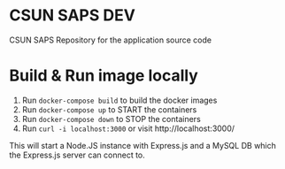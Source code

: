 # CSUN SAPS DEV

CSUN SAPS Repository for the application source code


# Build & Run image locally
1. Run `docker-compose build` to build the docker images
2. Run `docker-compose up` to START the containers
3. Run `docker-compose down` to STOP the containers
4. Run `curl -i localhost:3000` or visit http://localhost:3000/

This will start a Node.JS instance with Express.js and a MySQL DB which the Express.js server can connect to.

